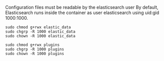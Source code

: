 Configuration files must be readable by the elasticsearch user
By default, Elasticsearch runs inside the container as user elasticsearch using uid:gid 1000:1000.
```shell script
sudo chmod g+rwx elastic_data
sudo chgrp -R 1000 elastic_data
sudo chown -R 1000 elastic_data

sudo chmod g+rwx plugins
sudo chgrp -R 1000 plugins
sudo chown -R 1000 plugins
```

